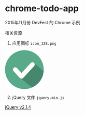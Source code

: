 # chrome-todo-app

2015年11月份 DevFest 的 Chrome 示例

相关资源

1) 应用图标 `icon_128.png`

![](https://raw.githubusercontent.com/GDG-Xian/chrome-todo-app/master/images/icon_128.png)

2) jQuery 文件 `jquery.min.js`

[jQuery v2.1.4](https://raw.githubusercontent.com/GDG-Xian/chrome-todo-app/master/js/jquery.min.js)
